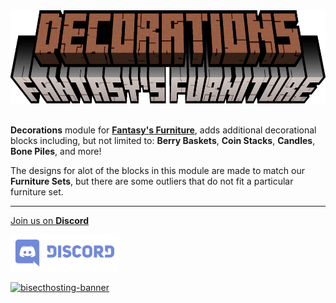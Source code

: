 <center><img src="https://raw.githubusercontent.com/ApexStudios-Dev/.github/refs/heads/master/assets/minecraft/new/fantasyfurniture_decorations.png" alt="mod-logo" width="573" height="149"></center>

<br>

**Decorations** module for [**Fantasy's Furniture**](https://modrinth.com/mod/fantasy-furniture), adds additional decorational blocks including, but not limited to: **Berry Baskets**, **Coin Stacks**, **Candles**, **Bone Piles**, and more!

The designs for alot of the blocks in this module are made to match our **Furniture Sets**, but there are some outliers that do not fit a particular furniture set.

---

[Join us on **Discord**](https://discord.apexstudios.dev/)

[<img src="https://raw.githubusercontent.com/ApexStudios-Dev/.github/refs/heads/master/assets/third_party/discord_banner.svg" alt="discord-banner" width="174" height="59">](https://discord.apexstudios.dev/)

[![bisecthosting-banner](https://www.bisecthosting.com/partners/custom-banners/f4d8198a-6c2a-4d86-8d74-1977589e8ef7.webp)](https://www.bisecthosting.com/apexstudios)

